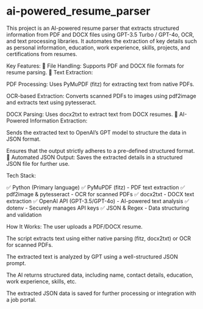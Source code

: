 # ai-powered_resume_parser
This project is an AI-powered resume parser that extracts structured information from PDF and DOCX files using GPT-3.5 Turbo / GPT-4o, OCR, and text processing libraries. It automates the extraction of key details such as personal information, education, work experience, skills, projects, and certifications from resumes.

Key Features:
🔹 File Handling: Supports PDF and DOCX file formats for resume parsing.
🔹 Text Extraction:

PDF Processing: Uses PyMuPDF (fitz) for extracting text from native PDFs.

OCR-based Extraction: Converts scanned PDFs to images using pdf2image and extracts text using pytesseract.

DOCX Parsing: Uses docx2txt to extract text from DOCX resumes.
🔹 AI-Powered Information Extraction:

Sends the extracted text to OpenAI’s GPT model to structure the data in JSON format.

Ensures that the output strictly adheres to a pre-defined structured format.
🔹 Automated JSON Output: Saves the extracted details in a structured JSON file for further use.

Tech Stack:

✅ Python (Primary language)
✅ PyMuPDF (fitz) - PDF text extraction
✅ pdf2image & pytesseract - OCR for scanned PDFs
✅ docx2txt - DOCX text extraction
✅ OpenAI API (GPT-3.5/GPT-4o) - AI-powered text analysis
✅ dotenv - Securely manages API keys
✅ JSON & Regex - Data structuring and validation

How It Works:
The user uploads a PDF/DOCX resume.

The script extracts text using either native parsing (fitz, docx2txt) or OCR for scanned PDFs.

The extracted text is analyzed by GPT using a well-structured JSON prompt.

The AI returns structured data, including name, contact details, education, work experience, skills, etc.

The extracted JSON data is saved for further processing or integration with a job portal.
